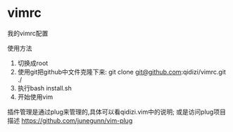 # vimrc
我的vimrc配置

使用方法

1. 切换成root
1. 使用git把github中文件克隆下来: git clone git@github.com:qidizi/vimrc.git ./
1. 执行bash install.sh
1. 开始使用vim


插件管理是通过plug来管理的,具体可以看qidizi.vim中的说明;
或是访问plug项目描述 https://github.com/junegunn/vim-plug


